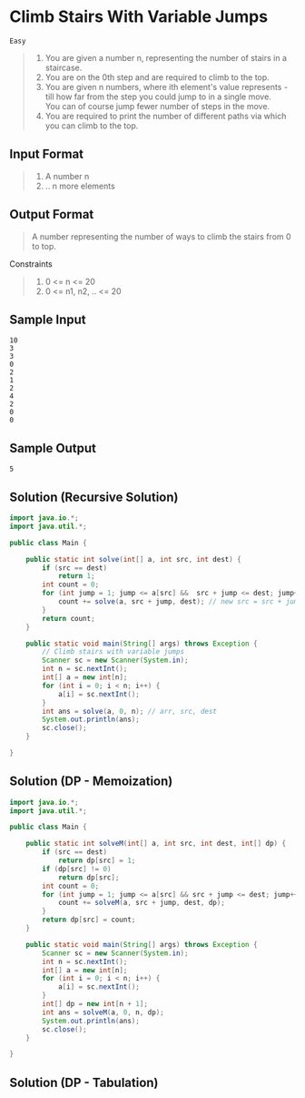 # Climb Stairs With Variable Jumps

`Easy`

> 1. You are given a number n, representing the number of stairs in a staircase.
> 2. You are on the 0th step and are required to climb to the top.
> 3. You are given n numbers, where ith element's value represents - till how far from the step you
>    could jump to in a single move.  
>     You can of course jump fewer number of steps in the move.
> 4. You are required to print the number of different paths via which you can climb to the top.

## Input Format

> 1. A number n
> 2. .. n more elements

## Output Format

> A number representing the number of ways to climb the stairs from 0 to top.

Constraints

> 1. 0 <= n <= 20
> 2. 0 <= n1, n2, .. <= 20

## Sample Input

```
10
3
3
0
2
1
2
4
2
0
0
```

## Sample Output

`5`

## Solution (Recursive Solution)

```java
import java.io.*;
import java.util.*;

public class Main {

    public static int solve(int[] a, int src, int dest) {
        if (src == dest)
            return 1;
        int count = 0;
        for (int jump = 1; jump <= a[src] &&  src + jump <= dest; jump++) {
            count += solve(a, src + jump, dest); // new src = src + jump
        }
        return count;
    }

    public static void main(String[] args) throws Exception {
        // Climb stairs with variable jumps
        Scanner sc = new Scanner(System.in);
        int n = sc.nextInt();
        int[] a = new int[n];
        for (int i = 0; i < n; i++) {
            a[i] = sc.nextInt();
        }
        int ans = solve(a, 0, n); // arr, src, dest
        System.out.println(ans);
        sc.close();
    }

}
```

## Solution (DP - Memoization)

```java
import java.io.*;
import java.util.*;

public class Main {

    public static int solveM(int[] a, int src, int dest, int[] dp) {
        if (src == dest)
            return dp[src] = 1;
        if (dp[src] != 0)
            return dp[src];
        int count = 0;
        for (int jump = 1; jump <= a[src] && src + jump <= dest; jump++) {
            count += solveM(a, src + jump, dest, dp);
        }
        return dp[src] = count;
    }

    public static void main(String[] args) throws Exception {
        Scanner sc = new Scanner(System.in);
        int n = sc.nextInt();
        int[] a = new int[n];
        for (int i = 0; i < n; i++) {
            a[i] = sc.nextInt();
        }
        int[] dp = new int[n + 1];
        int ans = solveM(a, 0, n, dp);
        System.out.println(ans);
        sc.close();
    }

}
```

## Solution (DP - Tabulation)

```java


```
